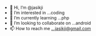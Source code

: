 - 👋 Hi, I’m @jasikji
- 👀 I’m interested in ...coding
- 🌱 I’m currently learning ...php
- 💞️ I’m looking to collaborate on ...android
- 📫 How to reach me ...jasikji@gmail.com 

<!---
jasikji/jasikji is a ✨ special ✨ repository because its `README.md` (this file) appears on your GitHub profile.
You can click the Preview link to take a look at your changes.
--->

